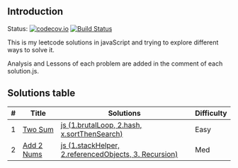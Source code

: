 ## Introduction

Status:
[![codecov.io](https://codecov.io/github/Williammer/leetcode/coverage.svg?style=flat-square)](https://codecov.io/gh/Williammer/leetcode)
[![Build Status](https://img.shields.io/travis/Williammer/leetcode.svg?style=flat-square)](https://travis-ci.org/Williammer/leetcode)

This is my leetcode solutions in javaScript and trying to explore different ways to solve it.

Analysis and Lessons of each problem are added in the comment of each solution.js.


## Solutions table
| # | Title | Solutions | Difficulty |
|---| ----- | -------- | ---------- |
|1|[Two Sum](https://oj.leetcode.com/problems/two-sum/)|[js (1.brutalLoop, 2.hash, x.sortThenSearch)](./algorithms/twoSum/twoSum.js)|Easy|
|2|[Add 2 Nums](https://oj.leetcode.com/problems/add-two-numbers/)|[js (1.stackHelper, 2.referencedObjects, 3. Recursion)](./algorithms/add2Nums/add2Nums.js)|Med|
